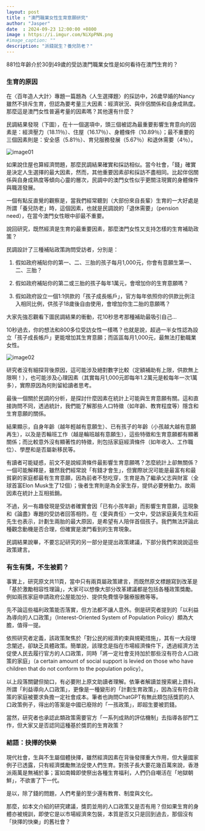 ```yaml
---
layout: post
title : "澳門職業女性生育意願研究"
author: "Jasper"
date  : 2024-09-23 12:00:00 +0800
image : https://i.imgur.com/NiXpPNN.png
#image_caption: ""
description: "派錢就生？養兒防老？"
---
```


881位年齡介於30到49歲的受訪澳門職業女性是如何看待在澳門生育的？

<!--more-->

### 生育的原因

在〈百年造人大計〉專題一篇題為〈人生選擇題〉的採訪中，26歲早婚的Nancy雖然不排斥生育，但認為要考量三大因素：經濟狀況、與伴侶關係和自身成熟度。那麼這是澳門女性普遍考量的因素嗎？其他還有什麼？

民調結果發現（下圖），在十一個選項中，頭三個被認為最重要影響生育意向的因素是：經濟壓力（18.11％）、住屋（16.17％）、身體條件（10.89％）；最不重要的三個因素則是：安全感（5.81％）、育兒服務發展（5.67％）和退休需要（4％）。

![image01](https://i.imgur.com/VN4XJrm.png)

如果說住屋也算經濟問題，那麼民調結果確實和採訪相似。當今社會，「錢」確實是決定人生選擇的最大因素，然而，其他重要因素卻和採訪不盡相同。比起伴侶關係與自身成熟度等傾向心靈的層次，民調中的澳門女性似乎更關注現實的身體條件與職涯發展。

一個有點反直覺的觀察是，當我們經常聽到（大部份來自長輩）生育的一大好處是所謂「養兒防老」時，這個因素，也就是民調說的「退休需要」（pension need），在當今澳門女性眼中卻最不重要。

說回研究，既然經濟是生育的最重要因素，那麼澳門女性又支持怎樣的生育補助政策？

民調設計了三種補貼政策詢問受訪者，分別是：

1. 假如政府補貼你的第一、二、三胎的孩子每月1,000元，你會有意願生第一、二、三胎？

2. 假如政府補貼你的第二或三胎的孩子每年1萬元，會增加你的生育意願嗎？

3. 假如政府設立一個1:1供款的「孩子成長帳戶」，官方每年依照你的供款比例注入相同比例，供孩子18歲後自由使用，會增加你生二胎的意願嗎？

大家先強忍觀看下圖民調結果的衝動，花10秒思考那種補助最吸引自己…

10秒過去，你的想法和800多位受訪女性一樣嗎？也就是說，超過一半女性認為設立「孩子成長帳戶」更能增加其生育意願；而區區每月1,000元，最無法打動職業女性。

![image02](https://i.imgur.com/35CJCgT.png)

研究者沒有細探背後原因，這可能涉及絕對數字比較（定額補助有上限，供款無上限啊！），也可能涉及心理因素（其實每月1,000元即每年1.2萬元是較每年一次1萬多），實際原因為何則留給讀者思考。

最後一個關於民調的分析，是探討什麼因素在統計上可能與生育意願有關。這和直接詢問不同，透過統計，我們能了解那些人口特徵（如年齡、教育程度等）隱含和生育意願的關係。

結果顯示，自身年齡（越年輕越有意願生）、已有孩子的年齡（小孩越大越有意願再生），以及是否輪班工作（越是輪班越有意願生），這些特徵和生育意願都有顯著關係；而比較意外沒有顯著性的特徵，則包括家庭經濟條件（如年收入、工作職位）、學歷和是否屬新移民等。

有讀者可能疑惑，前文不是說經濟條件最影響生育意願嗎？怎麼統計上卻無關係？一個可能解釋是，雖然我們經常說「有錢才會生」，但實際狀況可能是最富有和最貧窮的家庭都最有生育意願，因為前者不愁吃穿，生育是為了繼承父志與財富（全球首富Elon Musk生了12個）；後者生育則是為全家生存，提供必要勞動力。故兩因素在統計上互相抵銷。

不過，另一有趣發現是受訪者確實會因「已有小孩年齡」而影響生育意願，這現象和《論盡》專題的受訪者回答相符。在〈愛與責任〉一文中，受訪家庭黃先生和莊先生也表示，計劃生兩胎的最大原因，是希望有人陪伴首個孩子。我們無法評論此種觀念動機是否合理，但確實是澳門看到的生育現象。

民調結果說畢，不要忘記研究的另一部分是提出政策建議，下部分我們來說說這些政策建言。


### 有生有獎，不生被罰？

事實上，研究原文共11頁，當中只有兩頁屬政策建言，而既然原文標題寫到改革是「基於激勵相容性理論」，大家可以想像大部分改革建議都是包括各種政策獎勵。例如兩孩家庭申請政府公屋能加分、提供免費懷孕醫療服務等等。

先不論這些福利政策能否落實，但方法都不讓人意外。倒是研究者提到的「以利益為導向的人口政策」（Interest-Oriented System of Population Policy）頗為大膽，值得一提。

依照研究者定義，該政策聚焦於「對公民的經濟約束與規範措施」，其有一大段理念闡述，卻缺乏具體政策。簡單說，該理念是指在市場經濟條件下，透過經濟方法促使人民去履行官方的人口政策，同時「將一定社會支持加於那些沒有符合人口政策的家庭」（a certain amount of social support is levied on those who have children that do not conform to the population policy）。

以上段落關鍵但拗口，有必要附上原文助讀者理解。依筆者解讀並搜索網上資料，所謂「利益導向人口政策」，更像是一種變形的「計劃生育政策」，因為沒有符合政策的家庭被要求負擔一定社會成本。筆者也詢問ChatGPT有無此類包括獎罰的人口政策例子，得出的答案是中國已廢除的「一孩政策」，即超生要被罰錢。

當然，研究者也承認此類政策需要官方「一系列成熟的評估機制」去指導各部門工作，但大家又是否認同這種基於獎罰的生育政策？


### 結語：抉擇的快樂

現代社會，生與不生屬個體抉擇，雖然經濟因素在背後發揮重大作用，但大量國家例子已透露，只有經濟獎勵無法促使人們生育。對孩子長大要花幾百萬來說，香港派兩萬是無補於事；富如南韓即使祭出各種生育福利，人們仍自嘲活在「地獄朝鮮」，不欲害了下一代。

是以，除了錢的問題，人們考量的至少還有教育、制度與文化。

那麼，如本文介紹的研究建議，獎罰並用的人口政策又是否有用？但如果生育的身體亦被規訓，即使它是以市場經濟來包裝，本質是否又只是回到過去，那個沒有「抉擇的快樂」的舊社會？

<!--END-->